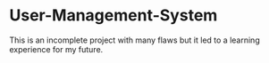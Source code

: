 # User-Management-System
This is an incomplete project with many flaws but it led to a learning experience for my future. 
